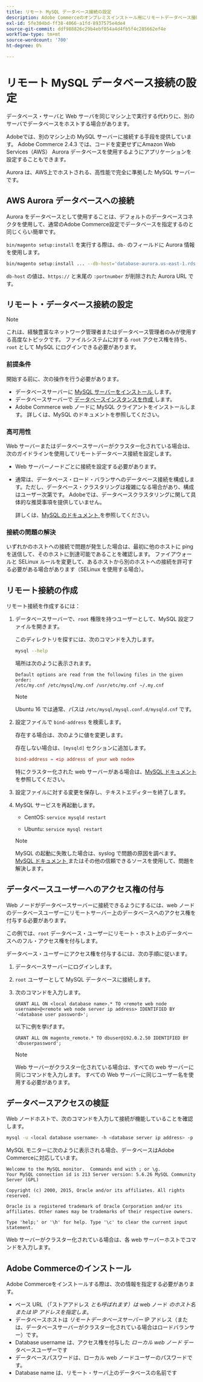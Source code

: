 ```yaml
---
title: リモート MySQL データベース接続の設定
description: Adobe Commerceのオンプレミスインストール用にリモートデータベース接続を設定するには、次の手順に従います。
exl-id: 5fe304bd-ff38-4066-a1fd-8937575e4de4
source-git-commit: ddf988826c29b4ebf054a4d4fb5f4c285662ef4e
workflow-type: tm+mt
source-wordcount: '700'
ht-degree: 0%

---
```


# リモート MySQL データベース接続の設定

データベース・サーバと Web サーバを同じマシン上で実行する代わりに、別のサーバでデータベースをホストする場合があります。

Adobeでは、別のマシン上の MySQL サーバーに接続する手段を提供しています。 Adobe Commerce 2.4.3 では、コードを変更せずにAmazon Web Services（AWS） Aurora データベースを使用するようにアプリケーションを設定することもできます。

Aurora は、AWS上でホストされる、高性能で完全に準拠した MySQL サーバーです。

## AWS Aurora データベースへの接続

Aurora をデータベースとして使用することは、デフォルトのデータベースコネクタを使用して、通常のAdobe Commerce設定でデータベースを指定するのと同じくらい簡単です。

`bin/magento setup:install` を実行する際は、`db-` のフィールドに Aurora 情報を使用します。

```bash
bin/magento setup:install ... --db-host='database-aurora.us-east-1.rds.amazonaws.com' --db-name='magento2' --db-user='username' --db-password='password' ...
```

`db-host` の値は、`https://` と末尾の `:portnumber` が削除された Aurora URL です。

## リモート・データベース接続の設定

>[!NOTE]
>
>これは、経験豊富なネットワーク管理者またはデータベース管理者のみが使用する高度なトピックです。 ファイルシステムに対する `root` アクセス権を持ち、`root` として MySQL にログインできる必要があります。

### 前提条件

開始する前に、次の操作を行う必要があります。

* データベースサーバーに [MySQL サーバーをインストール ](mysql.md) します。
* データベースサーバーで [ データベースインスタンスを作成 ](mysql.md#configuring-the-database-instance) します。
* Adobe Commerce web ノードに MySQL クライアントをインストールします。 詳しくは、MySQL のドキュメントを参照してください。

### 高可用性

Web サーバーまたはデータベースサーバーがクラスター化されている場合は、次のガイドラインを使用してリモートデータベース接続を設定します。

* Web サーバーノードごとに接続を設定する必要があります。
* 通常は、データベース・ロード・バランサへのデータベース接続を構成します。ただし、データベース・クラスタリングは複雑になる場合があり、構成はユーザー次第です。 Adobeでは、データベースクラスタリングに関して具体的な推奨事項を提供していません。

  詳しくは、[MySQL のドキュメント ](https://dev.mysql.com/doc/refman/5.6/en/mysql-cluster.html) を参照してください。

### 接続の問題の解決

いずれかのホストへの接続で問題が発生した場合は、最初に他のホストに ping を送信して、そのホストに到達可能であることを確認します。 ファイアウォールと SELinux ルールを変更して、あるホストから別のホストへの接続を許可する必要がある場合があります（SELinux を使用する場合）。

## リモート接続の作成

リモート接続を作成するには：

1. データベースサーバーで、`root` 権限を持つユーザーとして、MySQL 設定ファイルを開きます。

   このディレクトリを探すには、次のコマンドを入力します。

   ```bash
   mysql --help
   ```

   場所は次のように表示されます。

   ```terminal
   Default options are read from the following files in the given order:
   /etc/my.cnf /etc/mysql/my.cnf /usr/etc/my.cnf ~/.my.cnf
   ```

   >[!NOTE]
   >
   >Ubuntu 16 では通常、パスは `/etc/mysql/mysql.conf.d/mysqld.cnf` です。

1. 設定ファイルで `bind-address` を検索します。

   存在する場合は、次のように値を変更します。

   存在しない場合は、`[mysqld]` セクションに追加します。

   ```conf
   bind-address = <ip address of your web node>
   ```

   特にクラスター化された web サーバーがある場合は、[MySQL ドキュメント ](https://dev.mysql.com/doc/refman/5.6/en/server-options.html) を参照してください。

1. 設定ファイルに対する変更を保存し、テキストエディターを終了します。
1. MySQL サービスを再起動します。

   * CentOS: `service mysqld restart`

   * Ubuntu: `service mysql restart`

   >[!NOTE]
   >
   >MySQL の起動に失敗した場合は、syslog で問題の原因を調べます。 [MySQL ドキュメント ](https://dev.mysql.com/doc/refman/5.6/en/server-options.html#option_mysqld_bind-address) またはその他の信頼できるソースを使用して、問題を解決します。

## データベースユーザーへのアクセス権の付与

Web ノードがデータベースサーバーに接続できるようにするには、web ノードのデータベースユーザーにリモートサーバー上のデータベースへのアクセス権を付与する必要があります。

この例では、`root` データベース・ユーザーにリモート・ホスト上のデータベースへのフル・アクセス権を付与します。

データベース・ユーザーにアクセス権を付与するには、次の手順に従います。

1. データベースサーバーにログインします。
1. `root` ユーザーとして MySQL データベースに接続します。
1. 次のコマンドを入力します。

   ```shell
   GRANT ALL ON <local database name>.* TO <remote web node username>@<remote web node server ip address> IDENTIFIED BY '<database user password>';
   ```

   以下に例を挙げます。

   ```shell
   GRANT ALL ON magento_remote.* TO dbuser@192.0.2.50 IDENTIFIED BY 'dbuserpassword';
   ```

   >[!NOTE]
   >
   >Web サーバーがクラスター化されている場合は、すべての web サーバーに同じコマンドを入力します。 すべての Web サーバーに同じユーザー名を使用する必要があります。

## データベースアクセスの検証

Web ノードホストで、次のコマンドを入力して接続が機能していることを確認します。

```bash
mysql -u <local database username> -h <database server ip address> -p
```

MySQL モニターに次のように表示される場合、データベースはAdobe Commerceに対応しています。

```terminal
Welcome to the MySQL monitor.  Commands end with ; or \g.
Your MySQL connection id is 213 Server version: 5.6.26 MySQL Community Server (GPL)

Copyright (c) 2000, 2015, Oracle and/or its affiliates. All rights reserved.

Oracle is a registered trademark of Oracle Corporation and/or its affiliates. Other names may be trademarks of their respective owners.

Type 'help;' or '\h' for help. Type '\c' to clear the current input statement.
```

Web サーバーがクラスター化されている場合は、各 web サーバーホストでコマンドを入力します。

## Adobe Commerceのインストール

Adobe Commerceをインストールする際は、次の情報を指定する必要があります。

* ベース URL （「ストアアドレス *とも呼ばれます）は* web ノード *のホスト名または IP アドレスを指定しま*。
* データベースホストは *リモートデータベースサーバー* IP アドレス（または、データベースサーバーがクラスター化されている場合はロードバランサー）です。
* Database username は、アクセス権を付与した *ローカル web ノード* データベースユーザーです
* データベースパスワードは、ローカル web ノードユーザーのパスワードです。
* Database name は、リモート・サーバ上のデータベースの名前です
